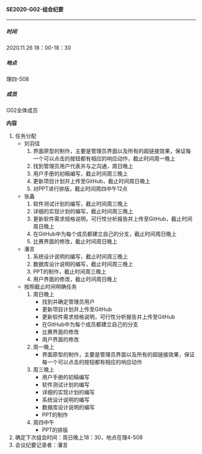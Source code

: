 #### SE2020-G02-组会纪要

-----

##### 时间

2020.11.26  18：00-18：30

##### 地点

理四-508

##### 成员

G02全体成员

**内容**

1. 任务分配
    * 刘羽佳
        1. 界面原型的制作，主要是管理员界面以及所有的超链接效果，保证每一个可以点击的按钮都有相应的响应动作，截止时间周一晚上
        2. 找到管理员用户代表并与之沟通，周日晚上
        3. 用户手册的初稿编写，截止时间周三晚上
        4. 更新项目计划并上传至GitHub，截止时间周日晚上
        5. 对PPT进行排版，截止时间周四中午12点
    * 张鑫
        1. 软件测试计划的编写，截止时间周三晚上
        2. 详细的实现计划的编写，截止时间周三晚上
        3. 更新软件需求规格说明，可行性分析报告并上传至GitHub，截止时间周日晚上
        4. 在GitHub中为每个成员都建立自己的分支，截止时间周日晚上
        5. 比赛界面的修改，截止时间周日晚上
    * 潘言
        1. 系统设计说明的编写，截止时间周三晚上
        2. 数据库设计说明的编写，截止时间周三晚上
        3. PPT的制作，截止时间周三晚上
        4. 用户界面的修改，截止时间周日晚上
    * 按照截止时间明确任务
        1. 周日晚上
            * 找到并确定管理员用户
            * 更新项目计划并上传至GitHub
            * 更新软件需求规格说明，可行性分析报告并上传至GitHub
            * 在GitHub中为每个成员都建立自己的分支
            * 比赛界面的修改
            * 用户界面的修改
        2. 周一晚上
            * 界面原型的制作，主要是管理员界面以及所有的超链接效果，保证每一个可以点击的按钮都有相应的响应动作
        3. 周三晚上
            * 用户手册的初稿编写
            * 软件测试计划的编写
            * 详细的实现计划的编写
            * 系统设计说明的编写
            * 数据库设计说明的编写
            * PPT的制作
        4. 周四中午
            * PPT的排版
2. 确定下次组会时间：周日晚上18：30，地点在理4-508
3. 会议纪要记录者：潘言